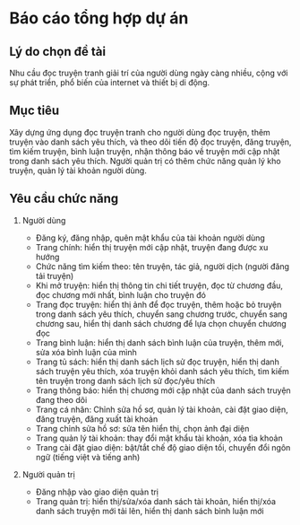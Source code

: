 # Báo cáo tổng hợp dự án

## Lý do chọn đề tài

Nhu cầu đọc truyện tranh giải trí của người dùng ngày càng nhiều, cộng với sự phát triển, phổ biến của internet và thiết bị di động.

## Mục tiêu

Xây dựng ứng dụng đọc truyện tranh cho người dùng đọc truyện, thêm truyện vào danh sách yêu thích, và theo dõi tiến độ đọc truyện, đăng truyện, tìm kiếm truyện, bình luận truyện, nhận thông báo về truyện mới cập nhật trong danh sách yêu thích. Người quản trị có thêm chức năng quản lý kho truyện, quản lý tài khoản người dùng.

## Yêu cầu chức năng

1. Người dùng

	- Đăng ký, đăng nhập, quên mật khẩu của tài khoản người dùng
	- Trang chính: hiển thị truyện mới cập nhật, truyện đang được xu hướng
	- Chức năng tìm kiếm theo: tên truyện, tác giả, người dịch (người đăng tải truyện)
	- Khi mở truyện: hiển thị thông tin chi tiết truyện, đọc từ chương đầu, đọc chương mới nhất, bình luận cho truyện đó
	- Trang đọc truyện: hiển thị ảnh để đọc truyện, thêm hoặc bỏ truyện trong danh sách yêu thích, chuyển sang chương trước, chuyển sang chương sau, hiển thị danh sách chương để lựa chọn chuyển chương đọc
	- Trang bình luận: hiển thị danh sách bình luận của truyện, thêm mới, sửa xóa bình luận của mình
	- Trang tủ sách: hiển thị danh sách lịch sử đọc truyện, hiển thị danh sách truyện yêu thích, xóa truyện khỏi danh sách yêu thích, tìm kiếm tên truyện trong danh sách lịch sử đọc/yêu thích
	- Trang thông báo: hiển thị chương mới cập nhật của danh sách truyện đang theo dõi
	- Trang cá nhân: Chỉnh sửa hồ sơ, quản lý tài khoản, cài đặt giao diện, đăng truyện, đăng xuất tài khoản
	- Trang chỉnh sửa hồ sơ: sửa tên hiển thị, chọn ảnh đại diện
	- Trang quản lý tài khoản: thay đổi mật khẩu tài khoản, xóa tìa khoản
	- Trang cài đặt giao diện: bật/tắt chế độ giao diện tối, chuyển đổi ngôn ngữ (tiếng việt và tiếng anh)

2. Người quản trị

	- Đăng nhập vào giao diện quản trị
	- Trang quản trị: hiển thị/sửa/xóa danh sách tài khoản, hiển thị/xóa danh sách truyện mới tải lên, hiển thị danh sách bình luận mới
